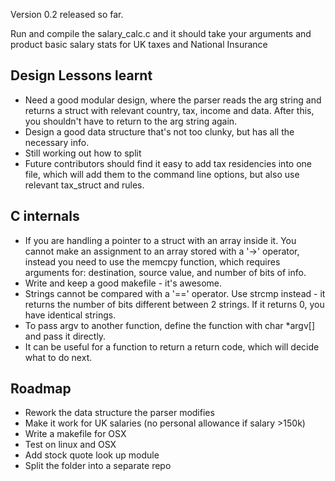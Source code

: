 Version 0.2 released so far. 

Run and compile the salary_calc.c and it should take your arguments and product basic salary stats for UK taxes and National Insurance

## Design Lessons learnt

* Need a good modular design, where the parser reads the arg string and returns a struct with relevant country, tax, income and data. After this, you shouldn't have to return to the arg string again.
* Design a good data structure that's not too clunky, but has all the necessary info.
* Still working out how to split 
* Future contributors should find it easy to add tax residencies into one file, which will add them to the command line options, but also use relevant tax_struct and rules.


## C internals

* If you are handling a pointer to a struct with an array inside it. You cannot make an assignment to an array stored with a '->' operator, instead you need to use the memcpy function, which requires arguments for: destination, source value, and number of bits of info. 
* Write and keep a good makefile - it's awesome. 
* Strings cannot be compared with a '==' operator. Use strcmp instead - it returns the number of bits different between 2 strings. If it returns 0, you have identical strings. 
* To pass argv to another function, define the function with char *argv[] and pass it directly.
* It can be useful for a function to return a return code, which will decide what to do next.


## Roadmap
* Rework the data structure the parser modifies
* Make it work for UK salaries (no personal allowance if salary >150k)
* Write a makefile for OSX
* Test on linux and OSX
* Add stock quote look up module
* Split the folder into a separate repo
